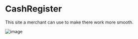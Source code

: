 # CashRegister
 
 This site a merchant can use to make there work more smooth.

![image](https://user-images.githubusercontent.com/116382864/199600035-2f7d5498-70ae-4085-b43c-4d572554525a.png)
